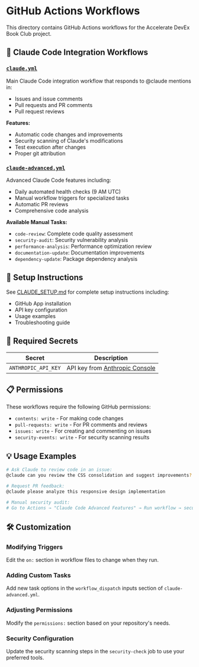 # GitHub Actions Workflows

This directory contains GitHub Actions workflows for the Accelerate DevEx Book Club project.

## 🤖 Claude Code Integration Workflows

### [`claude.yml`](./claude.yml)
Main Claude Code integration workflow that responds to @claude mentions in:
- Issues and issue comments
- Pull requests and PR comments
- Pull request reviews

**Features:**
- Automatic code changes and improvements
- Security scanning of Claude's modifications
- Test execution after changes
- Proper git attribution

### [`claude-advanced.yml`](./claude-advanced.yml)
Advanced Claude Code features including:
- Daily automated health checks (9 AM UTC)
- Manual workflow triggers for specialized tasks
- Automatic PR reviews
- Comprehensive code analysis

**Available Manual Tasks:**
- `code-review`: Complete code quality assessment
- `security-audit`: Security vulnerability analysis
- `performance-analysis`: Performance optimization review
- `documentation-update`: Documentation improvements
- `dependency-update`: Package dependency analysis

## 🚀 Setup Instructions

See [CLAUDE_SETUP.md](../CLAUDE_SETUP.md) for complete setup instructions including:
- GitHub App installation
- API key configuration
- Usage examples
- Troubleshooting guide

## 🔐 Required Secrets

| Secret | Description |
|--------|-------------|
| `ANTHROPIC_API_KEY` | API key from [Anthropic Console](https://console.anthropic.com/) |

## 📋 Permissions

These workflows require the following GitHub permissions:
- `contents: write` - For making code changes
- `pull-requests: write` - For PR comments and reviews
- `issues: write` - For creating and commenting on issues
- `security-events: write` - For security scanning results

## 💡 Usage Examples

```bash
# Ask Claude to review code in an issue:
@claude can you review the CSS consolidation and suggest improvements?

# Request PR feedback:
@claude please analyze this responsive design implementation

# Manual security audit:
# Go to Actions → "Claude Code Advanced Features" → Run workflow → security-audit
```

## 🛠️ Customization

### Modifying Triggers
Edit the `on:` section in workflow files to change when they run.

### Adding Custom Tasks
Add new task options in the `workflow_dispatch` inputs section of `claude-advanced.yml`.

### Adjusting Permissions
Modify the `permissions:` section based on your repository's needs.

### Security Configuration
Update the security scanning steps in the `security-check` job to use your preferred tools.